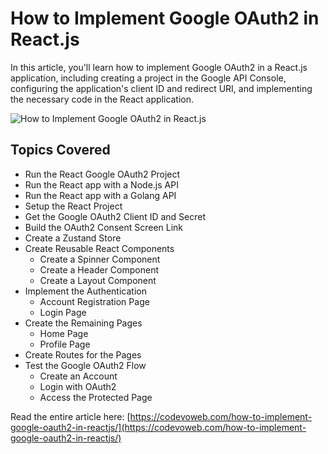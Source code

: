 # How to Implement Google OAuth2 in React.js

In this article, you'll learn how to implement Google OAuth2 in a React.js application, including creating a project in the Google API Console, configuring the application's client ID and redirect URI, and implementing the necessary code in the React application.

![How to Implement Google OAuth2 in React.js](https://codevoweb.com/wp-content/uploads/2023/01/How-to-Implement-Google-OAuth2-in-React.js.webp)

## Topics Covered

- Run the React Google OAuth2 Project
- Run the React app with a Node.js API
- Run the React app with a Golang API
- Setup the React Project
- Get the Google OAuth2 Client ID and Secret
- Build the OAuth2 Consent Screen Link
- Create a Zustand Store
- Create Reusable React Components
    - Create a Spinner Component
    - Create a Header Component
    - Create a Layout Component
- Implement the Authentication
    - Account Registration Page
    - Login Page
- Create the Remaining Pages
    - Home Page
    - Profile Page
- Create Routes for the Pages
- Test the Google OAuth2 Flow
     - Create an Account
     - Login with OAuth2
     - Access the Protected Page

Read the entire article here: [https://codevoweb.com/how-to-implement-google-oauth2-in-reactjs/](https://codevoweb.com/how-to-implement-google-oauth2-in-reactjs/)

